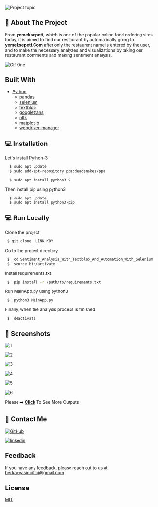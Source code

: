 
![Project topic](https://github.com/berkay-c/Sentiment_Analysis_With_Textblob_And_Automation_With_Selenium/blob/main/ScreenShot/ProjectTopic.png?raw=true)

    

## :round_pushpin: About The Project
From **yemeksepeti**, which is one of the popular online food ordering sites today, it is aimed to find our restaurant by automatically going to **yemeksepeti.Com** after only the restaurant name is entered by the user, and to make the necessary analyzes and visualizations by taking our restaurant comments and making sentiment analysis.

![Gif One](https://github.com/berkay-c/Sentiment_Analysis_With_Textblob_And_Automation_With_Selenium/blob/main/ScreenShot/GifOne.gif?raw=true)



## Built With
* [Python](https://www.python.org/downloads/release/python-395/)
  * [pandas](https://pandas.pydata.org/docs/index.html)
  * [selenium](https://www.selenium.dev/documentation/)
  * [textblob](https://textblob.readthedocs.io/en/dev/)
  * [googletrans](https://libraries.io/pypi/googletrans/)
  * [nltk](https://www.nltk.org/)
  * [matplotlib](https://matplotlib.org/)
  * [webdriver-manager](https://pypi.org/project/webdriver-manager/)
## :computer: Installation

Let's install Python-3 

```bash
  $ sudo apt update
  $ sudo add-apt-repository ppa:deadsnakes/ppa
```
```bash
  $ sudo apt install python3.9
```
Then  install pip using python3
```
  $ sudo apt update
  $ sudo apt install python3-pip
```

## :computer: Run Locally

Clone the project

```bash
 $ git clone  LİNK KOY
```

Go to the project directory

```bash
 $  cd Sentiment_Analysis_With_Textblob_And_Automation_With_Selenium
 $  source bin/activate
```

Install requirements.txt

```bash
 $  pip install -r /path/to/requirements.txt
```

Run MainApp.py using python3
```bash
 $  python3 MainApp.py
```
Finally, when the analysis process is finished
```bash
 $  deactivate
```
## :camera_flash: Screenshots

![1](https://github.com/berkay-c/Sentiment_Analysis_With_Textblob_And_Automation_With_Selenium/blob/main/ScreenShot/SS1.png?raw=true) 

![2](https://github.com/berkay-c/Sentiment_Analysis_With_Textblob_And_Automation_With_Selenium/blob/main/ScreenShot/SS2.png?raw=true)

![3](https://github.com/berkay-c/Sentiment_Analysis_With_Textblob_And_Automation_With_Selenium/blob/main/ScreenShot/SS3.png?raw=true)

![4](https://github.com/berkay-c/Sentiment_Analysis_With_Textblob_And_Automation_With_Selenium/blob/main/ScreenShot/SS4.png?raw=true)

![5](https://github.com/berkay-c/Sentiment_Analysis_With_Textblob_And_Automation_With_Selenium/blob/main/ScreenShot/SS5.png?raw=true)

![6](https://github.com/berkay-c/Sentiment_Analysis_With_Textblob_And_Automation_With_Selenium/blob/main/ScreenShot/SS6.png?raw=true)


Please :arrow_right: **[Click](https://github.com/berkay-c/Sentiment_Analysis_With_Textblob_And_Automation_With_Selenium/tree/main/PreBuiltGraphics)** To See More Outputs 






## 🔗 Contact Me
[![GitHub](https://img.shields.io/badge/github-%23121011.svg?style=for-the-badge&logo=github&logoColor=white)](https://github.com/berkay-c)

[![linkedin](https://img.shields.io/badge/linkedin-0A66C2?style=for-the-badge&logo=linkedin&logoColor=white)](https://www.linkedin.com/in/berkay-c/) 

## Feedback

If you have any feedback, please reach out to us at berkayyasinciftci@gmail.com

  
## License

[MIT](https://github.com/berkay-c/Sentiment_Analysis_With_Textblob_And_Automation_With_Selenium/blob/main/LICENSE)

  
